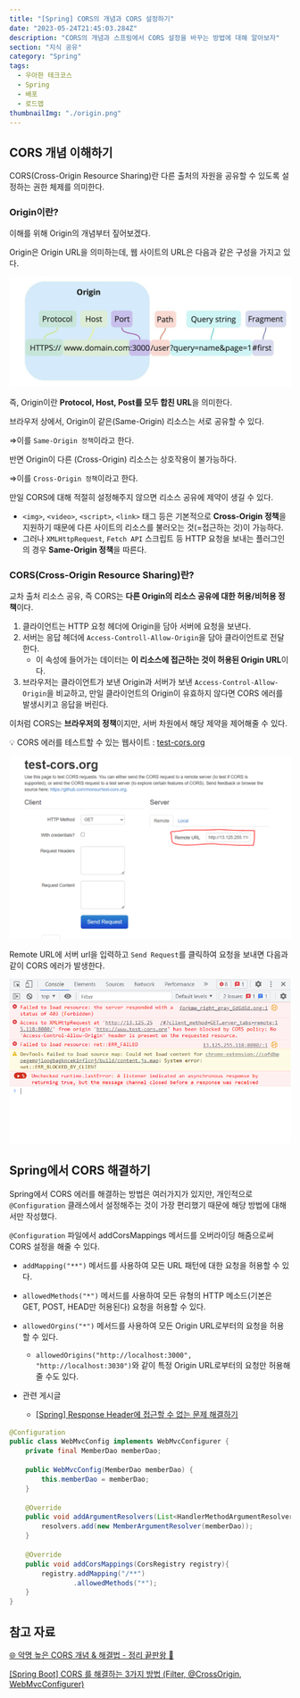 ```yaml
---
title: "[Spring] CORS의 개념과 CORS 설정하기"
date: "2023-05-24T21:45:03.284Z"
description: "CORS의 개념과 스프링에서 CORS 설정을 바꾸는 방법에 대해 알아보자"
section: "지식 공유" 
category: "Spring"
tags:
  - 우아한 테크코스
  - Spring
  - 배포
  - 로드맵
thumbnailImg: "./origin.png"
---
```


## CORS 개념 이해하기

CORS(Cross-Origin Resource Sharing)란 다른 출처의 자원을 공유할 수 있도록 설정하는 권한 체제를 의미한다.

### Origin이란?

이해를 위해 Origin의 개념부터 짚어보겠다.

Origin은 Origin URL을 의미하는데, 웹 사이트의 URL은 다음과 같은 구성을 가지고 있다.

![img1.daumcdn.png](origin.png)

즉, Origin이란 **Protocol, Host, Post를 모두 합친 URL**을 의미한다.

브라우저 상에서, Origin이 같은(Same-Origin) 리소스는 서로 공유할 수 있다.

⇒이를 `Same-Origin 정책`이라고 한다.

반면 Origin이 다른 (Cross-Origin) 리소스는 상호작용이 불가능하다.

⇒이를 `Cross-Origin 정책`이라고 한다.

만일 CORS에 대해 적절히 설정해주지 않으면 리소스 공유에 제약이 생길 수 있다.

- `<img>`, `<video>`, `<script>`, `<link>` 태그 등은 기본적으로 **Cross-Origin 정책**을 지원하기 때문에 다른 사이트의 리소스를 불러오는 것(=접근하는 것)이 가능하다.
- 그러나 `XMLHttpRequest`, `Fetch API` 스크립트 등 HTTP 요청을 보내는 플러그인의 경우 **Same-Origin 정책**을 따른다.

### CORS(Cross-Origin Resource Sharing)란?

교차 출처 리소스 공유, 즉 CORS는 **다른 Origin의 리소스 공유에 대한 허용/비허용 정책**이다.

1. 클라이언트는 HTTP 요청 헤더에 Origin을 담아 서버에 요청을 보낸다.
2. 서버는 응답 헤더에 `Access-Controll-Allow-Origin`을 담아 클라이언트로 전달한다.
   - 이 속성에 들어가는 데이터는 **이 리소스에 접근하는 것이 허용된 Origin URL**이다.
3. 브라우저는 클라이언트가 보낸 Origin과 서버가 보낸 `Access-Control-Allow-Origin`을 비교하고, 만일 클라이언트의 Origin이 유효하지 않다면 CORS 에러를 발생시키고 응답을 버린다.

이처럼 CORS는 **브라우저의 정책**이지만, 서버 차원에서 해당 제약을 제어해줄 수 있다.

💡 CORS 에러를 테스트할 수 있는 웹사이트 : [test-cors.org](https://www.test-cors.org/)

![Untitled](testCors.png)

Remote URL에 서버 url을 입력하고 `Send Request`를 클릭하여 요청을 보내면 다음과 같이 CORS 에러가 발생한다.

![Untitled](error.png)

## Spring에서 CORS 해결하기

Spring에서 CORS 에러를 해결하는 방법은 여러가지가 있지만, 개인적으로 `@Configuration` 클래스에서 설정해주는 것이 가장 편리했기 때문에 해당 방법에 대해서만 작성했다.

`@Configuration` 파일에서 addCorsMappings 메서드를 오버라이딩 해줌으로써 CORS 설정을 해줄 수 있다.

- `addMapping("**")` 메서드를 사용하여 모든 URL 패턴에 대한 요청을 허용할 수 있다.
- `allowedMethods("*")` 메서드를 사용하여 모든 유형의 HTTP 메소드(기본은 GET, POST, HEAD만 허용된다) 요청을 허용할 수 있다.
- `allowedOrgins("*")` 메서드를 사용하여 모든 Origin URL로부터의 요청을 허용할 수 있다.

  - `allowedOrigins("http://localhost:3000", "http://localhost:3030")`와 같이 특정 Origin URL로부터의 요청만 허용해줄 수도 있다.

- 관련 게시글

  - [[Spring] Response Header에 접근할 수 없는 문제 해결하기](https://amaran-th.github.io/Spring/[Spring]%20Response%20Header%EC%97%90%20%EC%A0%91%EA%B7%BC%ED%95%A0%20%EC%88%98%20%EC%97%86%EB%8A%94%20%EB%AC%B8%EC%A0%9C%20%ED%95%B4%EA%B2%B0%ED%95%98%EA%B8%B0/)

```java
@Configuration
public class WebMvcConfig implements WebMvcConfigurer {
    private final MemberDao memberDao;

    public WebMvcConfig(MemberDao memberDao) {
        this.memberDao = memberDao;
    }

    @Override
    public void addArgumentResolvers(List<HandlerMethodArgumentResolver> resolvers) {
        resolvers.add(new MemberArgumentResolver(memberDao));
    }

    @Override
    public void addCorsMappings(CorsRegistry registry){
        registry.addMapping("/**")
                .allowedMethods("*");
    }
}
```

## 참고 자료

[🌐 악명 높은 CORS 개념 & 해결법 - 정리 끝판왕 👏](https://inpa.tistory.com/entry/WEB-📚-CORS-💯-정리-해결-방법-👏)

[[Spring Boot] CORS 를 해결하는 3가지 방법 (Filter, @CrossOrigin, WebMvcConfigurer)](https://wonit.tistory.com/572)
